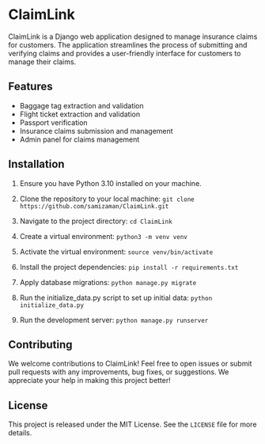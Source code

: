 # ClaimLink

ClaimLink is a Django web application designed to manage insurance claims for customers. The application streamlines the process of submitting and verifying claims and provides a user-friendly interface for customers to manage their claims.

## Features

- Baggage tag extraction and validation
- Flight ticket extraction and validation
- Passport verification
- Insurance claims submission and management
- Admin panel for claims management

## Installation

1. Ensure you have Python 3.10 installed on your machine.

2. Clone the repository to your local machine:
``
git clone https://github.com/samizaman/ClaimLink.git
``
3. Navigate to the project directory:
``
cd ClaimLink
``
4. Create a virtual environment:
``
python3 -m venv venv
``
5. Activate the virtual environment:
``
source venv/bin/activate
``
6. Install the project dependencies:
``
pip install -r requirements.txt
``
7. Apply database migrations:
``
python manage.py migrate
``
8. Run the initialize_data.py script to set up initial data:
``
python initialize_data.py
``
9. Run the development server:
``
python manage.py runserver
``


## Contributing

We welcome contributions to ClaimLink! Feel free to open issues or submit pull requests with any improvements, bug fixes, or suggestions. We appreciate your help in making this project better!

## License

This project is released under the MIT License. See the `LICENSE` file for more details.



